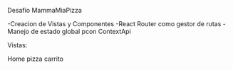 Desafio MammaMiaPizza

-Creacion de Vistas y Componentes
-React Router como gestor de rutas
-Manejo de estado global pcon ContextApi

Vistas:

Home
pizza
carrito

